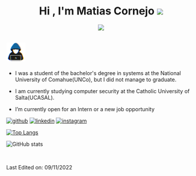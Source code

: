 <h1 align="center"><b>Hi , I'm Matias Cornejo </b><img src="https://media.giphy.com/media/hvRJCLFzcasrR4ia7z/giphy.gif" width="35"></h1>
<!--  -->
<p align="center">
  
<img src = "file:///C:/Users/matir/Downloads/github-header-image.png">

## <picture><img src = "https://github.com/0xAbdulKhalid/0xAbdulKhalid/raw/main/assets/mdImages/about_me.gif" width = 50px></picture>

- I was a student of the bachelor's degree in systems at the National University of Comahue(UNCo), but I did not manage to graduate.

- I am currently studying computer security at the Catholic University of Salta(UCASAL).

- I’m currently open for an Intern or a new job opportunity



[<img src='https://cdn.jsdelivr.net/npm/simple-icons@3.0.1/icons/github.svg' alt='github' height='40'>](https://github.com/MatiasCornejo5)  [<img src='https://cdn.jsdelivr.net/npm/simple-icons@3.0.1/icons/linkedin.svg' alt='linkedin' height='40'>](https://www.linkedin.com/in/matias-cornejo-36521120b/)  [<img src='https://cdn.jsdelivr.net/npm/simple-icons@3.0.1/icons/instagram.svg' alt='instagram' height='40'>](https://www.instagram.com/maatiicornejo/)  

[![Top Langs](https://github-readme-stats.vercel.app/api/top-langs/?username=MatiasCornejo5)](https://github.com/anuraghazra/github-readme-stats)

![GitHub stats](https://github-readme-stats.vercel.app/api?username=MatiasCornejo5&show_icons=true)  




<br>




Last Edited on: 09/11/2022
